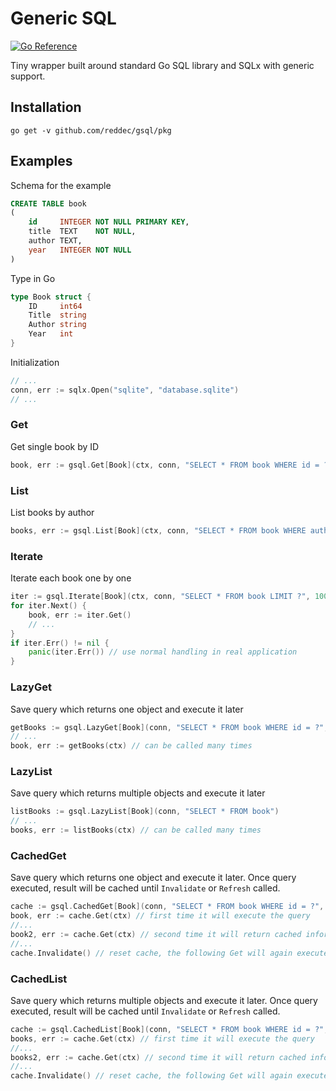 # Generic SQL

[![Go Reference](https://pkg.go.dev/badge/github.com/reddec/gsql/pkg.svg)](https://pkg.go.dev/github.com/reddec/gsql/pkg)

Tiny wrapper built around standard Go SQL library and SQLx with generic support.

## Installation

    go get -v github.com/reddec/gsql/pkg

## Examples

Schema for the example

```sql
CREATE TABLE book
(
    id     INTEGER NOT NULL PRIMARY KEY,
    title  TEXT    NOT NULL,
    author TEXT,
    year   INTEGER NOT NULL
)
```

Type in Go

```go
type Book struct {
    ID     int64
    Title  string
    Author string
    Year   int
}
```

Initialization

```go
// ...
conn, err := sqlx.Open("sqlite", "database.sqlite")
// ...
```

### Get

Get single book by ID

```go
book, err := gsql.Get[Book](ctx, conn, "SELECT * FROM book WHERE id = ?", 1234)
```

### List

List books by author

```go
books, err := gsql.List[Book](ctx, conn, "SELECT * FROM book WHERE author = ?", "O'Really")
```

### Iterate

Iterate each book one by one

```go
iter := gsql.Iterate[Book](ctx, conn, "SELECT * FROM book LIMIT ?", 100)
for iter.Next() {
    book, err := iter.Get()
    // ...
}
if iter.Err() != nil {
    panic(iter.Err()) // use normal handling in real application
}
```

### LazyGet

Save query which returns one object and execute it later

```go
getBooks := gsql.LazyGet[Book](conn, "SELECT * FROM book WHERE id = ?", 123)
// ...
book, err := getBooks(ctx) // can be called many times
```

### LazyList

Save query which returns multiple objects and execute it later

```go
listBooks := gsql.LazyList[Book](conn, "SELECT * FROM book")
// ...
books, err := listBooks(ctx) // can be called many times
```

### CachedGet

Save query which returns one object and execute it later. Once query executed, result will be cached until `Invalidate`
or `Refresh` called.

```go
cache := gsql.CachedGet[Book](conn, "SELECT * FROM book WHERE id = ?", 123)
book, err := cache.Get(ctx) // first time it will execute the query
//...
book2, err := cache.Get(ctx) // second time it will return cached information
//...
cache.Invalidate() // reset cache, the following Get will again execute the query
```

### CachedList

Save query which returns multiple objects and execute it later. Once query executed, result will be cached
until `Invalidate` or `Refresh` called.

```go
cache := gsql.CachedList[Book](conn, "SELECT * FROM book WHERE id = ?", 123)
books, err := cache.Get(ctx) // first time it will execute the query
//...
books2, err := cache.Get(ctx) // second time it will return cached information
//...
cache.Invalidate() // reset cache, the following Get will again execute the query
```
